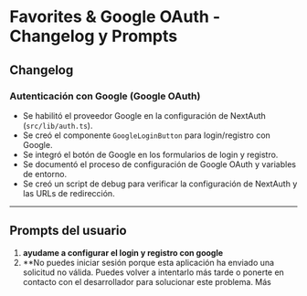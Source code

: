 # Favorites & Google OAuth - Changelog y Prompts

## Changelog

### Autenticación con Google (Google OAuth)
- Se habilitó el proveedor Google en la configuración de NextAuth (`src/lib/auth.ts`).
- Se creó el componente `GoogleLoginButton` para login/registro con Google.
- Se integró el botón de Google en los formularios de login y registro.
- Se documentó el proceso de configuración de Google OAuth y variables de entorno.
- Se creó un script de debug para verificar la configuración de NextAuth y las URLs de redirección.

---

## Prompts del usuario

1. **ayudame a configurar el login y registro con google**
2. **No puedes iniciar sesión porque esta aplicación ha enviado una solicitud no válida. Puedes volver a intentarlo más tarde o ponerte en contacto con el desarrollador para solucionar este problema. Más 